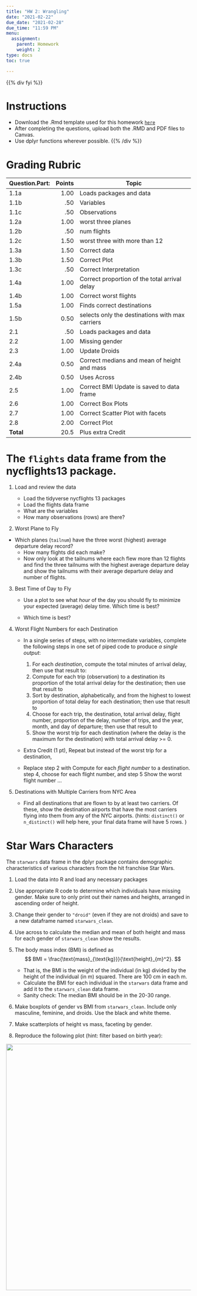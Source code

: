```yaml
---
title: "HW 2: Wrangling"
date: "2021-02-22"
due_date: "2021-02-28"
due_time: "11:59 PM"
menu:
  assignment:
    parent: Homework
    weight: 2
type: docs
toc: true

---
```


{{% div fyi %}}
# Instructions 
- Download the .Rmd template used for this homework [<i class="fas fa-file-code"></i> `here`](/homework/02-hw.Rmd)
- After completing the questions, upload both the .RMD and PDF files to Canvas.
- Use dplyr functions wherever possible. 
{{% /div %}}



# Grading Rubric 
|Question.Part:|Points|Topic|
|---|--:|-------------|
|1.1a|1.00|Loads packages and data|
|1.1b|.50|Variables|
|1.1c|.50|Observations|
|1.2a|1.00|worst three planes|
|1.2b|.50|num flights|
|1.2c|1.50|worst three with more than 12|
|1.3a|1.50|Correct data|
|1.3b|1.50|Correct Plot|
|1.3c|.50|Correct Interpretation|
|1.4a|1.00|Correct proportion of the total arrival delay|
|1.4b|1.00|Correct worst flights|
|1.5a|1.00|Finds correct destinations |
|1.5b|0.50|selects only the destinations with max carriers|
|2.1|.50|Loads packages and data|
|2.2|1.00|Missing gender|
|2.3|1.00|Update Droids|
|2.4a|0.50|Correct medians and mean of height and mass|
|2.4b|0.50|Uses Across|
|2.5|1.00|Correct BMI Update is saved to data frame|
|2.6|1.00|Correct Box Plots|
|2.7|1.00|Correct Scatter Plot with facets|
|2.8|2.00|Correct Plot|
|**Total**|20.5| Plus extra Credit|

  



# The `flights` data frame from the nycflights13 package.
1. Load and review the data
    - Load the tidyverse nycflights 13 packages 
    - Load the flights data frame 
    - What are the variables
    - How many observations (rows) are there?



2. Worst Plane to Fly
  - Which planes (`tailnum`) have the three worst (highest) average departure delay record?
      + How many flights did each make?
      + Now only look at the tailnums where each flew more than 12 flights and find the three tailnums with the highest average departure delay and show the tailnums with their average departure delay and number of flights.



3. Best Time of Day to Fly
    - Use a plot to see what _hour_ of the day you should fly to minimize your expected (average) delay time. Which time is best? 

    - Which time is best?


4. Worst Flight Numbers for each Destination
    - In a single series of steps, with no intermediate variables, complete the following steps in one set of piped code to produce *a single output*:
        1. For each _destination_, compute the total minutes of arrival delay, then use that result to:
        2. Compute for each trip (observation) to a destination its proportion of the total arrival delay for the destination; then use that result to
        3. Sort by destination, alphabetically, and from the highest to lowest proportion of total delay for each destination; then use that result to
        4. Choose for each trip, the destination, total arrival delay, flight number, proportion of the delay, number of trips, and the year, month, and day of departure; then use that result to
        5. Show the worst trip for each destination (where the delay is the maximum for the destination) with total arrival delay >= 0.
        
    - Extra Credit (1 pt), Repeat but instead of the worst trip for a destination, 
    - Replace step 2 with Compute for each *flight number* to a destination. step 4, choose for each flight number, and step 5 Show the worst flight number ...

  
5. Destinations with Multiple Carriers from NYC Area  
    - Find all destinations that are flown to by at least two carriers. Of these, show the destination airports that have the most carriers flying into them from any of the NYC airports. (hints: `distinct()` or `n_distinct()` will help here, your final data frame will have 5 rows. )
  




 

# Star Wars Characters

The `starwars` data frame in the dplyr package contains demographic characteristics of various characters from the hit franchise Star Wars.

1. Load the data into R and load any necessary packages




2.  Use appropriate R code to determine which individuals have missing gender. Make sure to only print out their names and heights, arranged in ascending order of height.




3. Change their gender to `"droid"` (even if they are not droids) and save to a new dataframe named `starwars_clean`.



4. Use across to calculate the median and mean of both height and mass for each gender of `starwars_clean` show the results.




5. The body mass index (BMI) is defined as
    $$
    BMI = \frac{\text{mass}_{\text{kg}}}{\text{height}_{m}^2}.
    $$
    
    - That is, the BMI is the weight of the individual (in kg) divided by the height of the individual (in m) squared. There are 100 cm in each m.
    - Calculate the BMI for each individual in the `starwars` data frame and add it to the `starwars_clean` data frame.
    - Sanity check: The median BMI should be in the 20-30 range.
    

    
    
6. Make boxplots of gender vs BMI from `starwars_clean`. Include only masculine, feminine, and droids. Use the black and white theme.



7. Make scatterplots of height vs mass, faceting by gender.




8.  Reproduce the following plot (hint: filter based on birth year):

<img src="/assignment/02-hw_files/figure-html/unnamed-chunk-14-1.png" width="672" />
